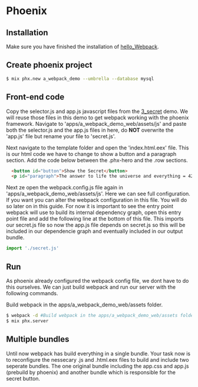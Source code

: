 # Phoenix

## Installation
Make sure you have finished the installation of [hello_Webpack](1_hello_Webpack.md).

## Create phoenix project

```bash
$ mix phx.new a_webpack_demo --umbrella --database mysql
```

## Front-end code
Copy the selector.js and app.js javascript files from the [3_secret](3_secret.md) demo. We will reuse those files in this demo to get webpack working with the phoenix framework. Navigate to 'apps/a_webpack_demo_web/assets/js' and paste both the selector.js and the app.js files in here, do **NOT** overwrite the 'app.js' file but rename your file to 'secret.js'.

Next navigate to the template folder and open the 'index.html.eex' file. This is our html code we have to change to show a button and a paragraph section. Add the code below between the .phx-hero and the .row sections.

```html
  <button id="button">Show the Secret</button>
  <p id="paragraph">The answer to life the universe and everything = 42</p>
```
Next ze open the webpack.config.js file again in 'apps/a_webpack_demo_web/assets/js'. Here we can see full configuration. If you want you can alter the webpack configuration in this file. You will do so later on in this guide. For now it is important to see the entry point webpack will use to build its internal dependency graph, open this entry point file and add the following line at the bottom of this file. This imports our secret.js file so now the app.js file depends on secret.js so this will be included in our dependencie graph and eventually included in our output bundle.

```js
import './secret.js'
```
## Run
As phoenix already configured the webpack config file, we dont have to do this ourselves. We can just build webpack and run our server with the following commands.

Build webpack in the apps/a_webpack_demo_web/assets folder.
```bash
$ webpack -d #Build webpack in the apps/a_webpack_demo_web/assets folder.
$ mix phx.server
```

## Multiple bundles
Until now webpack has build everything in a single bundle. Your task now is to reconfigure the nessecary .js and .html.eex files to build and include two seperate bundles. The one original bundle including the app.css and app.js (prebuild by phoenix) and another bundle which is responsible for the secret button.